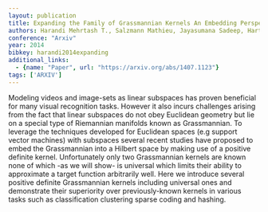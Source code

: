 ```yaml
---
layout: publication
title: Expanding the Family of Grassmannian Kernels An Embedding Perspective
authors: Harandi Mehrtash T., Salzmann Mathieu, Jayasumana Sadeep, Hartley Richard, Li Hongdong
conference: "Arxiv"
year: 2014
bibkey: harandi2014expanding
additional_links:
  - {name: "Paper", url: "https://arxiv.org/abs/1407.1123"}
tags: ['ARXIV']
---
```

Modeling videos and image-sets as linear subspaces has proven beneficial for many visual recognition tasks. However it also incurs challenges arising from the fact that linear subspaces do not obey Euclidean geometry but lie on a special type of Riemannian manifolds known as Grassmannian. To leverage the techniques developed for Euclidean spaces (e.g support vector machines) with subspaces several recent studies have proposed to embed the Grassmannian into a Hilbert space by making use of a positive definite kernel. Unfortunately only two Grassmannian kernels are known none of which -as we will show- is universal which limits their ability to approximate a target function arbitrarily well. Here we introduce several positive definite Grassmannian kernels including universal ones and demonstrate their superiority over previously-known kernels in various tasks such as classification clustering sparse coding and hashing.
